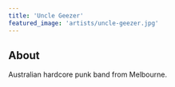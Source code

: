 ```yaml
---
title: 'Uncle Geezer'
featured_image: 'artists/uncle-geezer.jpg'
---
```


## About

Australian hardcore punk band from Melbourne.
